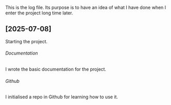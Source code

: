 This is the log file. Its purpose is to have an idea of what I have done when I enter the project long time later.

## [2025-07-08]
Starting the project.
###### Documentation
I wrote the basic documentation for the project.
###### Github
I initialised a repo in Github for learning how to use it.